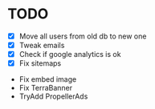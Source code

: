 # TODO
- [x] Move all users from old db to new one
- [x] Tweak emails
- [x] Check if google analytics is ok
- [x] Fix sitemaps
- Fix embed image
- Fix TerraBanner
- TryAdd PropellerAds
